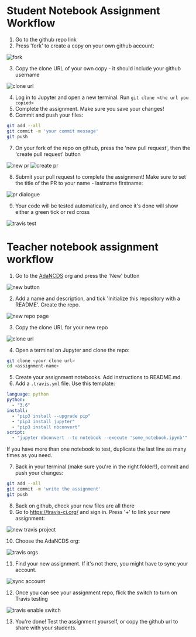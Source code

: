 # Student Notebook Assignment Workflow

1. Go to the github repo link
2. Press 'fork' to create a copy on your own github account:

![fork](http://i.imgur.com/Mz2kkE3.png)

3. Copy the clone URL of your own copy - it should include your github username

![clone url](http://i.imgur.com/6NO0SKN.png)

4. Log in to Jupyter and open a new terminal. Run `git clone <the url you copied>`
5. Complete the assignment. Make sure you save your changes!
6. Commit and push your files:
```sh
git add --all
git commit -m 'your commit message'
git push
```
7. On your fork of the repo on github, press the 'new pull request', then the 'create pull request' button

![new pr](http://i.imgur.com/YDhd71F.png)
![create pr](http://i.imgur.com/NxRqjA2.png)

8. Submit your pull request to complete the assignment! Make sure to set the title of the PR to your name - lastname firstname:

![pr dialogue](http://i.imgur.com/zp5AaDa.png)

9. Your code will be tested automatically, and once it's done will show either a green tick or red cross

![travis test](http://i.imgur.com/hNrYYS8.png)

# Teacher notebook assignment workflow
1. Go to the [AdaNCDS](https://github.com/AdaNCDS) org and press the 'New' button

![new button](http://i.imgur.com/9Q073Dq.png)

2. Add a name and description, and tick 'Initialize this repository with a README'. Create the repo.

![new repo page](http://i.imgur.com/ieaIH9f.png)

3. Copy the clone URL for your new repo

![clone url](http://i.imgur.com/ERkMb9q.png)

4. Open a terminal on Jupyter and clone the repo:
```sh
git clone <your clone url>
cd <assignment-name>
```
5. Create your assignment notebooks. Add instructions to README.md.
7. Add a `.travis.yml` file. Use this template:
```yml
language: python
python:
  - "3.6"
install:
  - "pip3 install --upgrade pip"
  - "pip3 install jupyter"
  - "pip3 install nbconvert"
script:
  - "jupyter nbconvert --to notebook --execute 'some_notebook.ipynb'"
```
If you have more than one notebook to test, duplicate the last line as many times as you need.

7. Back in your terminal (make sure you're in the right folder!), commit and push your changes:
```sh
git add --all
git commit -m 'write the assignment'
git push
```
8. Back on github, check your new files are all there
9. Go to https://travis-ci.org/ and sign in. Press '+' to link your new assignment:

![new travis project](http://i.imgur.com/H7a09DN.png)

10. Choose the AdaNCDS org:

![travis orgs](http://i.imgur.com/Z30sPTy.png)

11. Find your new assignment. If it's not there, you might have to sync your account.

![sync account](http://i.imgur.com/xwkrViw.png)

12. Once you can see your assignment repo, flick the switch to turn on Travis testing

![travis enable switch](http://i.imgur.com/XI2CMPt.png)

13. You're done! Test the assignment yourself, or copy the github url to share with your students.
